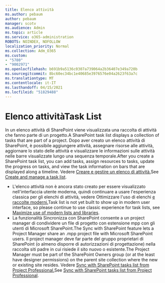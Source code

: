 ```yaml
---
title: Elenco attività
ms.author: pebaum
author: pebaum
manager: scotv
ms.audience: Admin
ms.topic: article
ms.service: o365-administration
ROBOTS: NOINDEX, NOFOLLOW
localization_priority: Normal
ms.collection: Adm_O365
ms.custom:
- "5780"
- "9002971"
ms.openlocfilehash: b691b9a5136c0307a739064a2b36407e349a720b
ms.sourcegitcommit: 8bc60ec34bc1e40685e3976576e04a2623f63a7c
ms.translationtype: MT
ms.contentlocale: it-IT
ms.lasthandoff: 04/15/2021
ms.locfileid: "51829488"
---
```

# <a name="task-list"></a><span data-ttu-id="0280f-102">Elenco attività</span><span class="sxs-lookup"><span data-stu-id="0280f-102">Task List</span></span>

<span data-ttu-id="0280f-103">In un elenco attività di SharePoint viene visualizzata una raccolta di attività che fanno parte di un progetto.</span><span class="sxs-lookup"><span data-stu-id="0280f-103">A SharePoint task list displays a collection of tasks that are part of a project.</span></span> <span data-ttu-id="0280f-104">Dopo aver creato un elenco attività di SharePoint, è possibile aggiungere attività, assegnare risorse alle attività, aggiornare lo stato delle attività e visualizzare le informazioni sulle attività nelle barre visualizzate lungo una sequenza temporale.</span><span class="sxs-lookup"><span data-stu-id="0280f-104">After you create a SharePoint task list, you can add tasks, assign resources to tasks, update the progress on tasks, and view the task information on bars that are displayed along a timeline.</span></span> <span data-ttu-id="0280f-105">Vedere [Creare e gestire un elenco di attività.](https://support.microsoft.com/office/466ad207-46fd-4c77-9af1-41bc23cec21a)</span><span class="sxs-lookup"><span data-stu-id="0280f-105">See [Create and manage a task list](https://support.microsoft.com/office/466ad207-46fd-4c77-9af1-41bc23cec21a).</span></span>  

-   <span data-ttu-id="0280f-106">L'elenco attività non è ancora stato creato per essere visualizzato nell'interfaccia utente moderna, quindi continuare a usare l'esperienza classica per gli elenchi di attività, vedere Ottimizzare l'uso di elenchi [e raccolte moderni.](https://docs.microsoft.com/sharepoint/dev/transform/modernize-userinterface-lists-and-libraries)</span><span class="sxs-lookup"><span data-stu-id="0280f-106">Task list is not yet built to show up in modern user interface, so please continue to use classic experience for task lists, see [Maximize use of modern lists and libraries](https://docs.microsoft.com/sharepoint/dev/transform/modernize-userinterface-lists-and-libraries).</span></span>
-   <span data-ttu-id="0280f-107">La funzionalità Sincronizza con SharePoint consente a un project manager di condividere un file di progetto con estensione mpp con gli utenti di Microsoft SharePoint.</span><span class="sxs-lookup"><span data-stu-id="0280f-107">The Sync with SharePoint feature lets a Project Manager share an .mpp project file with Microsoft SharePoint users.</span></span> <span data-ttu-id="0280f-108">Il project manager deve far parte del gruppo proprietari di SharePoint (o almeno disporre di autorizzazioni di progettazione) nella raccolta siti padre in cui risiede il sito nuovo o esistente.</span><span class="sxs-lookup"><span data-stu-id="0280f-108">The Project Manager must be part of the SharePoint Owners group (or at the least have designer permissions) on the parent site collection where the new or existing site resides.</span></span> <span data-ttu-id="0280f-109">Vedere [Sync with SharePoint tasks list from Project Professional.](https://docs.microsoft.com/office/troubleshoot/project/sync-with-tasks-from-project)</span><span class="sxs-lookup"><span data-stu-id="0280f-109">See [Sync with SharePoint tasks list from Project Professional](https://docs.microsoft.com/office/troubleshoot/project/sync-with-tasks-from-project).</span></span>